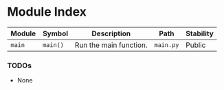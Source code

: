 # Module Index

| Module | Symbol | Description | Path | Stability |
|--------|--------|-------------|------|-----------|
| `main` | `main()` | Run the main function. | `main.py` | Public |

### TODOs
- None
